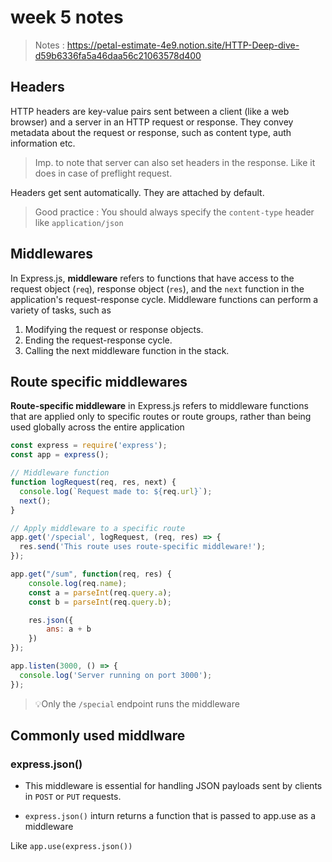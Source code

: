 # week 5 notes

> Notes : https://petal-estimate-4e9.notion.site/HTTP-Deep-dive-d59b6336fa5a46daa56c21063578d400

## Headers

HTTP headers are key-value pairs sent between a client (like a web browser) and a server in an HTTP request or response. They convey metadata about the request or response, such as content type, auth information etc.

> Imp. to note that server can also set headers in the response. Like it does in case of preflight request.

Headers get sent automatically. They are attached by default.

> Good practice : You should always specify the `content-type` header like `application/json`

## Middlewares

In Express.js, **middleware** refers to functions that have access to the request object (`req`), response object (`res`), and the `next` function in the application's request-response cycle. Middleware functions can perform a variety of tasks, such as

1. Modifying the request or response objects.
2. Ending the request-response cycle.
3. Calling the next middleware function in the stack.


## Route specific middlewares

**Route-specific middleware** in Express.js refers to middleware functions that are applied only to specific routes or route groups, rather than being used globally across the entire application

```jsx
const express = require('express');
const app = express();

// Middleware function
function logRequest(req, res, next) {
  console.log(`Request made to: ${req.url}`);
  next();
}

// Apply middleware to a specific route
app.get('/special', logRequest, (req, res) => {
  res.send('This route uses route-specific middleware!');
});

app.get("/sum", function(req, res) {
    console.log(req.name);
    const a = parseInt(req.query.a);
    const b = parseInt(req.query.b);

    res.json({
        ans: a + b
    })
});

app.listen(3000, () => {
  console.log('Server running on port 3000');
});
```
  
>💡Only the `/special` endpoint runs the middleware

## Commonly used middlware

### express.json()
- This middleware is essential for handling JSON payloads sent by clients in `POST` or `PUT` requests.

- `express.json()` inturn returns a function that is passed to app.use as a middleware

Like `app.use(express.json())` 




